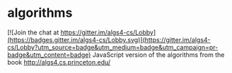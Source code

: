 # algorithms

[![Join the chat at https://gitter.im/algs4-cs/Lobby](https://badges.gitter.im/algs4-cs/Lobby.svg)](https://gitter.im/algs4-cs/Lobby?utm_source=badge&utm_medium=badge&utm_campaign=pr-badge&utm_content=badge)
JavaScript version of the algorithms from the book http://algs4.cs.princeton.edu/
